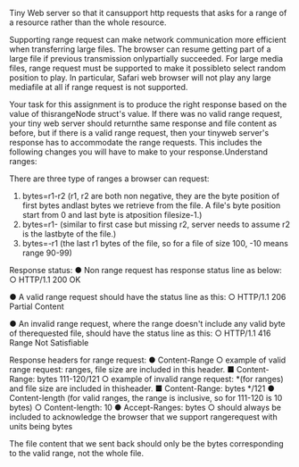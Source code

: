 Tiny Web server so that it cansupport http requests that asks for a range of a resource rather than the whole resource.

Supporting range request can make network communication more efficient when transferring large files. The browser can resume getting part of a large file if previous transmission onlypartially succeeded. For large media files, range request must be supported to make it possibleto select random position to play. In particular, Safari web browser will not play any large mediafile at all if range request is not supported.

Your task for this assignment is to produce the right response based on the value of thisrangeNode struct's value. If there was no valid range request, your tiny web server should returnthe same response and file content as before, but if there is a valid range request, then your tinyweb server's response has to accommodate the range requests. This includes the following changes you will have to make to your response.Understand ranges:

There are three type of ranges a browser can request:
1. bytes=r1-r2   (r1, r2 are both non negative, they are the byte position of first bytes andlast bytes we retrieve from the  file. A file's byte position start from 0 and last byte is atposition filesize-1.)
2. bytes=r1-    (similar to first case but missing r2, server needs to assume r2 is the lastbyte of the file.)
3. bytes=-r1 (the last r1 bytes of the file, so for a file of size 100, -10 means range 90-99)

Response status:
● Non range request has response status line as below:
	○ HTTP/1.1 200 OK

● A valid range request should have the status line as this:
  ○ HTTP/1.1 206 Partial Content
  
● An invalid range request, where the range doesn't include any valid byte of therequested file, should have the status line    as this:
  ○ HTTP/1.1 416 Range Not Satisfiable
  
Response headers for range request:
● Content-Range
  ○ example of valid range request: ranges, file size are included in this header.
     ■ Content-Range: bytes 111-120/121
  ○ example of invalid range request: *(for ranges) and file size are included in thisheader.
     ■ Content-Range: bytes */121
● Content-length (for valid ranges, the range is inclusive, so for 111-120 is 10 bytes)
  ○ Content-length: 10
● Accept-Ranges: bytes
  ○ should always be included to acknowledge the browser that we support rangerequest with units being bytes
  
The file content that we sent back should only be the bytes corresponding to the valid range, not the whole file. 
